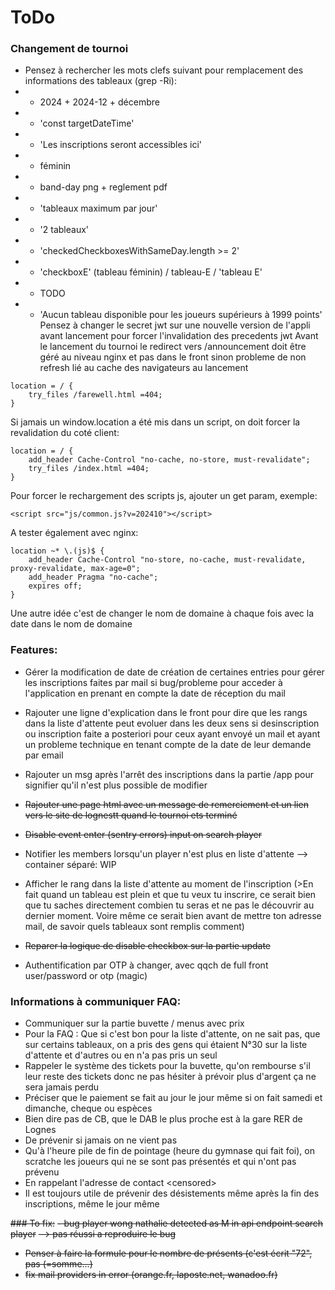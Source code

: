 # ToDo

### Changement de tournoi
- Pensez à rechercher les mots clefs suivant pour remplacement  des informations des tableaux (grep -Ri):
- - 2024 + 2024-12 + décembre
- - 'const targetDateTime'
- - 'Les inscriptions seront accessibles ici'
- - féminin
- - band-day png + reglement pdf
- - 'tableaux maximum par jour'
- - '2 tableaux'
- - 'checkedCheckboxesWithSameDay.length >= 2'
- - 'checkboxE' (tableau féminin) / tableau-E / 'tableau E'
- - TODO
- - 'Aucun tableau disponible pour les joueurs supérieurs à 1999 points'
Pensez à changer le secret jwt sur une nouvelle version de l'appli avant lancement pour forcer l'invalidation des precedents jwt
Avant le lancement du tournoi le redirect vers /announcement doit être géré au niveau nginx et pas dans le front sinon probleme de non refresh lié au cache des navigateurs au lancement
```
location = / {
    try_files /farewell.html =404;
}
```
Si jamais un window.location a été mis dans un script, on doit forcer la revalidation du coté client:
```
location = / {
    add_header Cache-Control "no-cache, no-store, must-revalidate";
    try_files /index.html =404;
}
```

Pour forcer le rechargement des scripts js, ajouter un get param, exemple:
```
<script src="js/common.js?v=202410"></script>
```

A tester également avec nginx:
```
location ~* \.(js)$ {
    add_header Cache-Control "no-store, no-cache, must-revalidate, proxy-revalidate, max-age=0";
    add_header Pragma "no-cache";
    expires off;
}
```

Une autre idée c'est de changer le nom de domaine à chaque fois avec la date dans le nom de domaine

### Features:
- Gérer la modification de date de création de certaines entries pour gérer les inscriptions faites par mail si bug/probleme pour acceder à l'application en prenant en compte la date de réception du mail

- Rajouter une ligne d'explication dans le front pour dire que les rangs dans la liste d'attente peut evoluer dans les deux sens si desinscription ou inscription faite a posteriori pour ceux ayant envoyé un mail et ayant un probleme technique en tenant compte de la date de leur demande par email

- Rajouter un msg après l'arrêt des inscriptions dans la partie /app pour signifier qu'il n'est plus possible de modifier
- ~~Rajouter une page html avec un message de remerciement et un lien vers le site de lognestt quand le tournoi ets terminé~~
- ~~Disable event enter (sentry errors) input on search player~~
- Notifier les members lorsqu'un player n'est plus en liste d'attente
--> container séparé: WIP
- Afficher le rang dans la liste d'attente au moment de l'inscription (>En fait quand un tableau est plein et que tu veux tu inscrire, ce serait bien que tu saches directement combien tu seras et ne pas le découvrir au dernier moment. Voire même ce serait bien avant de mettre ton adresse mail, de savoir quels tableaux sont remplis comment)
- ~~Reparer la logique de disable checkbox sur la partie update~~
- Authentification par OTP à changer, avec qqch de full front user/password or otp (magic)

### Informations à communiquer FAQ:
- Communiquer sur la partie buvette / menus avec prix
- Pour la FAQ : Que si c'est bon pour la liste d'attente, on ne sait pas, que sur certains tableaux, on a pris des gens qui étaient N°30 sur la liste d'attente et d'autres ou en n'a pas pris un seul
- Rappeler le système des tickets pour la buvette, qu'on rembourse s'il leur reste des tickets donc ne pas hésiter à prévoir plus d'argent ça ne sera jamais perdu
- Préciser que le paiement se fait au jour le jour même si on fait samedi et dimanche, cheque ou espèces
- Bien dire pas de CB, que le DAB le plus proche est à la gare RER de Lognes
- De prévenir si jamais on ne vient pas
- Qu'à l'heure pile de fin de pointage (heure du gymnase qui fait foi), on scratche les joueurs qui ne se sont pas présentés et qui n'ont pas prévenu
- En rappelant l'adresse de contact \<censored\>
- Il est toujours utile de prévenir des désistements même après la fin des inscriptions, même le jour même

~~### To fix:~~
~~- bug player wong nathalie detected as M in api endpoint search player~~
~~--> pas réussi a reproduire le bug~~
- ~~Penser à faire la formule pour le nombre de présents (c'est écrit "72", pas (=somme...)~~
- ~~fix mail providers in error (orange.fr, laposte.net, wanadoo.fr)~~

